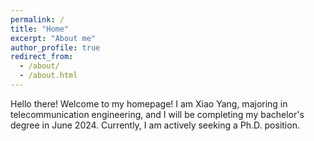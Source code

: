 ```yaml
---
permalink: /
title: "Home"
excerpt: "About me"
author_profile: true
redirect_from: 
  - /about/
  - /about.html
---
```


Hello there! Welcome to my homepage! I am Xiao Yang, majoring in telecommunication engineering, and I will be completing my bachelor's degree in June 2024. Currently, I am actively seeking a Ph.D. position.














